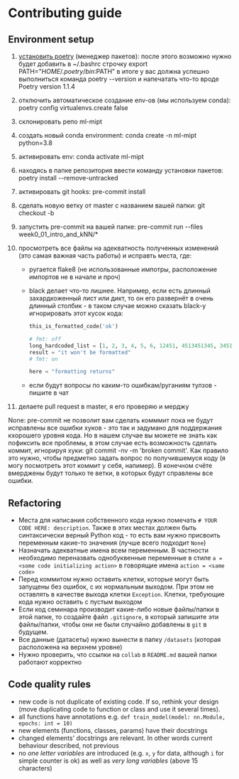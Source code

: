 # Contributing guide

## Environment setup

1. [установить poetry](https://python-poetry.org/docs/#installation) (менеджер пакетов):
   после этого возможно нужно будет добавить в ~/.bashrc строчку export
   PATH="$HOME/.poetry/bin:$PATH" в итоге у вас должна успешно выполниться команда poetry
   --version и напечатать что-то вроде Poetry version 1.1.4
1. отключить автоматическое создание env-ов (мы используем conda): poetry config
   virtualenvs.create false
1. склонировать репо ml-mipt
1. создать новый conda environment: conda create -n ml-mipt python=3.8
1. активировать env: conda activate ml-mipt
1. находясь в папке репозитория ввести команду установки пакетов: poetry install
   --remove-untracked
1. активировать git hooks: pre-commit install
1. сделать новую ветку от master с названием вашей папки: git checkout -b <your week name>
1. запустить pre-commit на вашей папке: pre-commit run --files week0_01_intro_and_kNN/\*
1. просмотреть все файлы на адекватность полученных изменений (это самая важная часть
   работы) и исправть места, где:

   - ругается flake8 (не использованные импотры, расположение импортов не в начале и проч)
   - black делает что-то лишнее. Например, если есть длинный захардкоженный лист или дикт,
     то он его развернёт в очень длинный столбик - в таком случае можно сказать black-у
     игнорировать этот кусок кода:

     ```python
     this_is_formatted_code('ok')

     # fmt: off
     long_hardcoded_list = [1, 2, 3, 4, 5, 6, 12451, 4513451345, 34513451345]
     result = "it won't be formatted"
     # fmt: on

     here = "formatting returns"
     ```

   - если будут вопросы по каким-то ошибкам/руганиям тулзов - пишите в чат

1. делаете pull request в master, я его проверяю и мерджу

None: pre-commit не позволит вам сделать комммит пока не будут исправлены все ошибки
хуков - это так и задумано для поддержания кхорошего уровня кода. Но в нашем случае вы
можете не знать как пофиксить все проблемы, в этом случае есть возможность сделать коммит,
игнорируя хуки: git commit -nv -m 'broken commit'. Как правило это нужно, чтобы предметно
задать вопрос по получившемуся коду (я могу посмотреть этот коммит у себя, напимер). В
конечном счёте вмерджены будут только те ветки, в которых будут справлены все ошибки.

## Refactoring

- Места для написания собственного кода нужно помечать `# YOUR CODE HERE: description`.
  Также в этих местах должен быть синтаксически верный Python код - то есть вам нужно
  присвоить переменным какие-то значения (лучше всего подходит `None`)
- Назначать адекватные имена всем переменным. В частности необходимо переназвать
  однобуквенные переменные в стиле `a = <some code initializing action>` в говорящие имена
  `action = <same code>`
- Перед коммитом нужно оставить клетки, которые могут быть запущены без ошибок, с их
  нормальным выходом. При этом не оставлять в качестве выхода клетки `Exception`. Клетки,
  требующие кода нужно оставить с пустым выходом
- Если код семинара производит какие-либо новые файлы/папки в этой папке, то создайте файл
  `.gitignore`, в который запишите эти файлы/папки, чтобы они не были случайно добавлены в
  `git` в будущем.
- Все данные (датасеты) нужно вынести в папку `/datasets` (которая расположена на верхнем
  уровне)
- Нужно проверить, что ссылки на `collab` в `README.md` вашей папки работают корректно

## Code quality rules

- new code is not duplicate of existing code. If so, rethink your design (move duplicating
  code to function or class and use it several times).
- all functions have annotations e.g.
  `def train_model(model: nn.Module, epochs: int = 10)`
- new elements (functions, classes, params) have their docstrings
- changed elements' docstrings are relevant. In other words current behaviour described,
  not previous
- no _one letter variables_ are introduced (e.g. `x`, `y` for data, although `i` for
  simple counter is ok) as well as _very long variables_ (above 15 characters)
